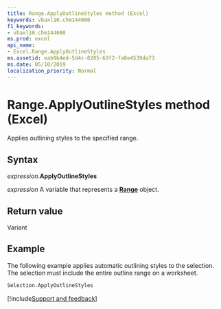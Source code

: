 ```yaml
---
title: Range.ApplyOutlineStyles method (Excel)
keywords: vbaxl10.chm144080
f1_keywords:
- vbaxl10.chm144080
ms.prod: excel
api_name:
- Excel.Range.ApplyOutlineStyles
ms.assetid: eab9b4ed-5d4c-8205-63f2-fa8e4539da73
ms.date: 05/10/2019
localization_priority: Normal
---
```



# Range.ApplyOutlineStyles method (Excel)

Applies outlining styles to the specified range.


## Syntax

_expression_.**ApplyOutlineStyles**

_expression_ A variable that represents a **[Range](excel.range(object).md)** object.


## Return value

Variant


## Example

The following example applies automatic outlining styles to the selection. The selection must include the entire outline range on a worksheet.

```vb
Selection.ApplyOutlineStyles
```




[!include[Support and feedback](~/includes/feedback-boilerplate.md)]